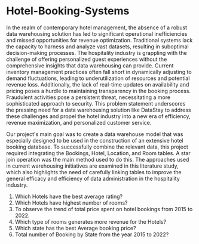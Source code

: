 # Hotel-Booking-Systems

In the realm of contemporary hotel management, the absence of a robust data warehousing solution has led to significant operational inefficiencies and missed opportunities for revenue optimization. Traditional systems lack the capacity to harness and analyze vast datasets, resulting in suboptimal decision-making processes. The hospitality industry is grappling with the challenge of offering personalized guest experiences without the comprehensive insights that data warehousing can provide. Current inventory management practices often fall short in dynamically adjusting to demand fluctuations, leading to underutilization of resources and potential revenue loss. Additionally, the lack of real-time updates on availability and pricing poses a hurdle to maintaining transparency in the booking process. Fraudulent activities pose a persistent threat, necessitating a more sophisticated approach to security. This problem statement underscores the pressing need for a data warehousing solution like DataStay to address these challenges and propel the hotel industry into a new era of efficiency, revenue maximization, and personalized customer service.

Our project's main goal was to create a data warehouse model that was especially designed to be used in the construction of an extensive hotel booking database. To successfully combine the relevant data, this project required integrating the Bookings, Hotel, Location, and Room tables. A star join operation was the main method used to do this. The approaches used in current warehousing initiatives are examined in this literature study, which also highlights the need of carefully linking tables to improve the general efficacy and efficiency of data administration in the hospitality industry.

1.	Which Hotels have the best average rating?
2.	Which Hotels have highest number of rooms?
3.	To observe the trend of total price spent on hotel bookings from 2015 to 2022.
4.	Which type of rooms generates more revenue for the Hotels?
5.	Which state has the best Average booking price?
6.	Total number of Booking  by State from the year 2015 to 2022?
